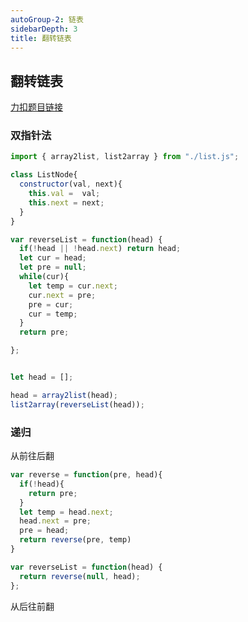 ```yaml
---
autoGroup-2: 链表
sidebarDepth: 3
title: 翻转链表
---
```


## 翻转链表
[力扣题目链接](https://leetcode-cn.com/problems/reverse-linked-list/)

### 双指针法
```js
import { array2list, list2array } from "./list.js";

class ListNode{
  constructor(val, next){
    this.val =  val;
    this.next = next;
  }
}

var reverseList = function(head) {
  if(!head || !head.next) return head;
  let cur = head;
  let pre = null;
  while(cur){
    let temp = cur.next;
    cur.next = pre;
    pre = cur;
    cur = temp;
  }
  return pre;

};


let head = [];

head = array2list(head);
list2array(reverseList(head));
```

### 递归
从前往后翻
```js
var reverse = function(pre, head){
  if(!head){
    return pre;
  }
  let temp = head.next;
  head.next = pre;
  pre = head;
  return reverse(pre, temp)
}

var reverseList = function(head) {
  return reverse(null, head);
};
```
从后往前翻
```js

```